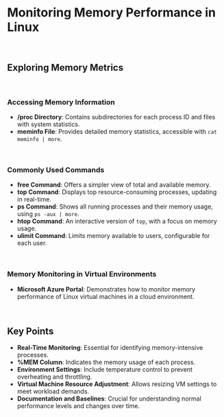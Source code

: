 # Monitoring Memory Performance in Linux

<br>

## Exploring Memory Metrics

<br>

### Accessing Memory Information

- **/proc Directory**: Contains subdirectories for each process ID and files with system statistics.
- **meminfo File**: Provides detailed memory statistics, accessible with `cat meminfo | more`.

<br>

### Commonly Used Commands

- **free Command**: Offers a simpler view of total and available memory.
- **top Command**: Displays top resource-consuming processes, updating in real-time.
- **ps Command**: Shows all running processes and their memory usage, using `ps -aux | more`.
- **htop Command**: An interactive version of `top`, with a focus on memory usage.
- **ulimit Command**: Limits memory available to users, configurable for each user.

<br>

### Memory Monitoring in Virtual Environments

- **Microsoft Azure Portal**: Demonstrates how to monitor memory performance of Linux virtual machines in a cloud environment.

<br>

## Key Points

- **Real-Time Monitoring**: Essential for identifying memory-intensive processes.
- **%MEM Column**: Indicates the memory usage of each process.
- **Environment Settings**: Include temperature control to prevent overheating and throttling.
- **Virtual Machine Resource Adjustment**: Allows resizing VM settings to meet workload demands.
- **Documentation and Baselines**: Crucial for understanding normal performance levels and changes over time.
